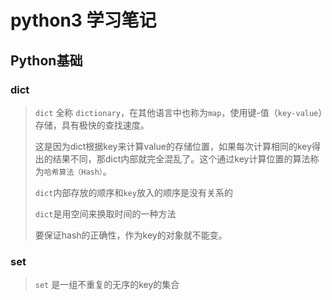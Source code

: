 # python3 学习笔记

## Python基础

### dict
	
> `dict` 全称 `dictionary`，在其他语言中也称为`map`，使用键-值（`key-value`）存储，具有极快的查找速度。
> 
>  这是因为dict根据key来计算value的存储位置，如果每次计算相同的key得出的结果不同，那dict内部就完全混乱了。这个通过key计算位置的算法称为`哈希算法（Hash）`。
> 
> `dict`内部存放的顺序和`key`放入的顺序是没有关系的
> 
> `dict`是用空间来换取时间的一种方法
> 
> 要保证hash的正确性，作为key的对象就不能变。

### set
> `set` 是一组不重复的无序的key的集合
> 

